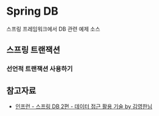 # Spring DB
스프링 프레임워크에서 DB 관련 예제 소스

## 스프링 트랜잭션
### 선언적 트랜잭션 사용하기

## 참고자료
- [인프런 - 스프링 DB 2편 - 데이터 접근 활용 기술 by 김영한님]()